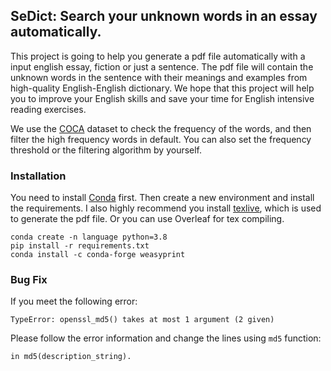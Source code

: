 ## SeDict: Search your unknown words in an essay automatically.

This project is going to help you generate a pdf file automatically with a input english essay, fiction or just a sentence. The pdf file will contain the unknown words in the sentence with their meanings and examples from high-quality English-English dictionary. We hope that this project will help you to improve your English skills and save your time for English intensive reading exercises.

We use the [COCA]() dataset to check the frequency of the words, and then filter the high frequency words in default. You can also set the frequency threshold or the filtering algorithm by yourself.

### Installation
You need to install [Conda]() first. Then create a new environment and install the requirements. I also highly recommend you install [texlive](), which is used to generate the pdf file. Or you can use Overleaf for tex compiling.

```
conda create -n language python=3.8
pip install -r requirements.txt
conda install -c conda-forge weasyprint
```

### Bug Fix

If you meet the following error:

```
TypeError: openssl_md5() takes at most 1 argument (2 given)
```
Please follow the error information and change the lines using `md5` function:
```
in md5(description_string).
```